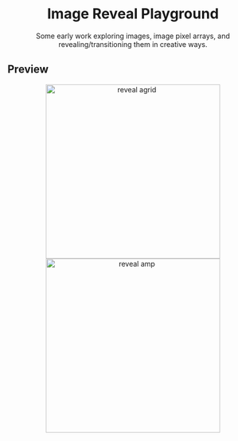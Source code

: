 <!-- DISPLAY 2 -->
<h1 align="center">Image Reveal Playground</h1>

<p align="center">
  Some early work exploring images, image pixel arrays, and revealing/transitioning them in creative ways. 
</p>

## Preview
<p align="center">
  <img alt="reveal agrid"
       align="center" 
       width="350"      
       src="https://github.com/yahirRendon/creative_coding/blob/main/processing/audio_projects/image_reveal/data/image-reveal-grid.gif" 
  />
  <img alt="reveal amp"
       align="center" 
       width="350"      
       src="https://github.com/yahirRendon/creative_coding/blob/main/processing/audio_projects/image_reveal/data/image-reveal-amp.gif" 
  />
</p>


